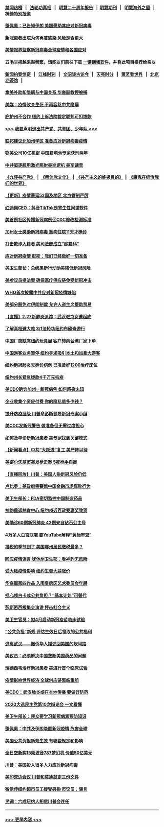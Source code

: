 #### [禁闻热榜](热点新闻.md?=0)  &nbsp;&nbsp;|&nbsp;&nbsp; [法轮功真相](https://github.com/gfw-breaker/truth/blob/master/README.md?=0) &nbsp;&nbsp;|&nbsp;&nbsp; [明慧二十周年报告](https://github.com/gfw-breaker/mh-reports/blob/master/README.md?=0) &nbsp;&nbsp;|&nbsp;&nbsp;[明慧期刊](https://github.com/gfw-breaker/mh-qikan) &nbsp;&nbsp;|&nbsp;&nbsp; [明慧海外之窗](https://github.com/gfw-breaker/mh-news/blob/master/README.md?=0) &nbsp;&nbsp;|&nbsp;&nbsp; [神韵特别报道](https://github.com/gfw-breaker/mh-news/blob/master/shenyun.md?=0)
#### [蓬佩奥：已告知伊朗 美国愿助其应对新冠病毒](../pages/nsc412/n11903212.md?t=02290202) 
#### [新冠患者出院为何再度感染 风险是否更大](../pages/nsc412/n11903262.md?t=02290202) 
#### [美情报界监察新冠病毒全球疫情和各国应对](../pages/nsc412/n11903098.md?t=02290202) 
#### 五毛举报越来越频繁，请网友们前往下载 [一键翻墙软件](https://github.com/gfw-breaker/ssr-accounts)，并将此项目推荐给亲友
#### [新闻拍案惊奇](https://github.com/gfw-breaker/banned-news/blob/master/pages/link4.md) &nbsp;&nbsp;|&nbsp;&nbsp; [江峰时刻](https://github.com/gfw-breaker/banned-news/blob/master/pages/link4.md) &nbsp;&nbsp;|&nbsp;&nbsp; [文昭谈古论今](https://github.com/gfw-breaker/banned-news/blob/master/pages/link4.md) &nbsp;&nbsp;|&nbsp;&nbsp; [天亮时分](https://github.com/gfw-breaker/banned-news/blob/master/pages/link4.md) &nbsp;&nbsp;|&nbsp;&nbsp; [萧茗看世界](https://github.com/gfw-breaker/banned-news/blob/master/pages/link4.md) &nbsp;&nbsp;|&nbsp;&nbsp; [北京老茶馆](https://github.com/gfw-breaker/banned-news/blob/master/pages/link4.md) &nbsp;&nbsp;|&nbsp;&nbsp; 
#### [拿美补助却隐瞒与中国关系 华裔副教授被捕](../pages/nsc412/n11901687.md?t=02290202) 
#### [美媒：疫情攸关生死 不再容忍中共隐瞒](../pages/nsc412/n11901694.md?t=02290202) 
#### [庇护州不合作  纽约上诉法院裁定联邦可扣拨款](../pages/nsc412/n11902238.md?t=02290202) 
#### [>>> 我要声明退出共产党、共青团、少年队 <<<](https://github.com/begood0513/goodnews/blob/master/quit/letter.md) 
#### [联邦建议北加州学区 准备应对新冠病毒疫情](../pages/nsc412/n11902448.md?t=02290202) 
#### [窃美公司10亿机密 中国籍电池专家获刑两年](../pages/nsc412/n11901996.md?t=02290202) 
#### [中共驱逐舰用激光照射美巡逻机 美军谴责](../pages/nsc412/n11901964.md?t=02290202) 
#### [《九评共产党》](https://github.com/begood0513/9ping.md/blob/master/README.md) &nbsp;|&nbsp; [《解体党文化》](../../../../jtdwh.md/blob/master/README.md)  &nbsp;|&nbsp; [《共产主义的终极目的》](../../../../gczydzjmd.md/blob/master/README.md) &nbsp;|&nbsp; [《魔鬼在统治我们的世界》](../../../../mgztzwmdsj.md/blob/master/README.md) 
#### [【更新】疫情蔓延52国及地区 北京管制严厉](../pages/nsc412/n11890652.md?t=02290202) 
#### [红迪网CEO：抖音TikTok是寄生性间谍软件](../pages/nsc412/n11901675.md?t=02290202) 
#### [美首例社区传播新冠病例促CDC修改检测标准](../pages/nsc412/n11901490.md?t=02290202) 
#### [加州女士感染新冠病毒 重病住院11天才确诊](../pages/nsc412/n11901246.md?t=02290202) 
#### [打击欺诈入籍者 美司法部成立“除籍科”](../pages/nsc412/n11901364.md?t=02290202) 
#### [应对新冠疫情 彭斯：我们已经做好一切准备](../pages/nsc412/n11901268.md?t=02290202) 
#### [美卫生部长：总统果断行动助美降低新冠风险](../pages/nsc412/n11900906.md?t=02290202) 
#### [美参议员提法案 确保医疗供应链免受新冠冲击](../pages/nsc412/n11901144.md?t=02290202) 
#### [WHO首次披露中共应对新冠疫情缺陷](../pages/nsc412/n11900978.md?t=02290202) 
#### [美部分豁免对伊朗制裁 允许人道主义援助贸易](../pages/nsc412/n11900859.md?t=02290202) 
#### [【直播】2.27新肺炎追踪：武汉进京女遭起底](../pages/nsc412/n11900415.md?t=02290202) 
#### [了解真相避大难  3/1法轮功纽约布碌崙游行](../pages/nsc412/n11899501.md?t=02290202) 
#### [中国厂商缺席纽约玩具展  客户转向台湾厂家下单](../pages/nsc412/n11899505.md?t=02290202) 
#### [中国游客业务暂停  纽约寻求吸引本土和加拿大游客](../pages/nsc412/n11899492.md?t=02290202) 
#### [纽约新冠肺炎无确诊病例  已准备好1200治疗床位](../pages/nsc412/n11899474.md?t=02290202) 
#### [纽约州长紧急拨款4千万元抗疫](../pages/nsc412/n11899477.md?t=02290202) 
#### [美CDC确诊加州一新冠病例 如何感染未知](../pages/nsc412/n11899165.md?t=02290202) 
#### [企业收集个资应付费 你的隐私值多少钱？](../pages/nsc412/n11898097.md?t=02290202) 
#### [提升防疫层级 川普命彭斯领导新冠专案小组](../pages/nsc412/n11898934.md?t=02290202) 
#### [美CDC发新冠警告 做准备但无需过度担心](../pages/nsc412/n11898923.md?t=02290202) 
#### [如何及早诊断新冠患者 美专家找到关键模式](../pages/nsc412/n11898626.md?t=02290202) 
#### [【新闻看点】中共“大跃进”复工 美严阵以待](../pages/nsc412/n11898221.md?t=02290202) 
#### [美密尔沃基市突发枪击案 5死枪手自戕](../pages/nsc412/n11898687.md?t=02290202) 
#### [【直播回放】川普：美国人染新冠风险仍低](../pages/nsc412/n11898088.md?t=02290202) 
#### [卢比奥：美政府需警惕中国金融市场腐败行为](../pages/nsc412/n11898327.md?t=02290202) 
#### [美卫生部长：FDA密切监控中国制造药品](../pages/nsc412/n11898231.md?t=02290202) 
#### [神韵重返林肯中心 纽约州近百政要褒奖致贺](../pages/nsc412/n11893366.md?t=02290202) 
#### [美确诊60例新冠肺炎 42例来自钻石公主号](../pages/nsc412/n11898098.md?t=02290202) 
#### [4万多人白宫联署 要YouTube解释“黄标审查”](../pages/nsc412/n11897803.md?t=02290202) 
#### [报税的季节到了 美国哪州居民缴税最多？](../pages/nsc412/n11897626.md?t=02290202) 
#### [回应疫情谣言 犹他州卫生部：看神韵无风险](../pages/nsc412/n11896078.md?t=02290202) 
#### [受大陆疫情影响  纽约生姜大蒜涨价](../pages/nsc412/n11896485.md?t=02290202) 
#### [华裔画家四作品  入围皇后区艺术委员会年展](../pages/nsc412/n11896497.md?t=02290202) 
#### [担心领白卡成公共负担？“基本计划”可替代](../pages/nsc412/n11896478.md?t=02290202) 
#### [彭斯密西根集会演讲 抨击社会主义](../pages/nsc412/n11896543.md?t=02290202) 
#### [美卫生官员：拟4月启动新冠疫苗临床试验](../pages/nsc412/n11896357.md?t=02290202) 
#### [“公共负担”新规  评估生效日后领取的公共福利](../pages/nsc412/n11893847.md?t=02290202) 
#### [逃离武汉——撤侨华人描述回美国的坎坷路](../pages/nsc412/n11895897.md?t=02290202) 
#### [美议员：必须解决中国垄断美国药品的问题](../pages/nsc412/n11895991.md?t=02290202) 
#### [瑞德西韦治疗新冠患者 美进行首个临床试验](../pages/nsc412/n11895845.md?t=02290202) 
#### [疫情影响世界经济 全球供应链面临重组](../pages/nsc412/n11895634.md?t=02290202) 
#### [美CDC：武汉肺炎或在本地传播 要做好防范](../pages/nsc412/n11895597.md?t=02290202) 
#### [2020大选民主党第10次辩论会 一文看懂](../pages/nsc412/n11895486.md?t=02290202) 
#### [美卫生部长：民众要学习新冠病毒预防知识](../pages/nsc412/n11895308.md?t=02290202) 
#### [蓬佩奥：中共及伊朗隐匿新冠疫情 危害全球](../pages/nsc412/n11895492.md?t=02290202) 
#### [美国公共负担新规生效 有哪些规定和影响](../pages/nsc412/n11893866.md?t=02290202) 
#### [全日空新购15架波音787梦幻机 价值50亿美元](../pages/nsc412/n11895154.md?t=02290202) 
#### [川普：美国投入很多人力应对新冠病毒](../pages/nsc412/n11894977.md?t=02290202) 
#### [美印双边会议 川普和莫迪敲定三份文件](../pages/nsc412/n11894247.md?t=02290202) 
#### [微信传纽约超市员工疑受感染  市议员：谣言](../pages/nsc412/n11893861.md?t=02290202) 
#### [民调：六成纽约人相信川普会连任](../pages/nsc412/n11893884.md?t=02290202) 

----
#### [ >>> 更早内容 <<< ](../indexes/nsc412-earlier.md)

